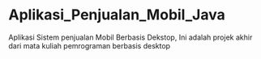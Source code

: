 # Aplikasi_Penjualan_Mobil_Java

Aplikasi Sistem penjualan Mobil Berbasis Dekstop, Ini adalah projek akhir dari mata kuliah pemrograman berbasis desktop

